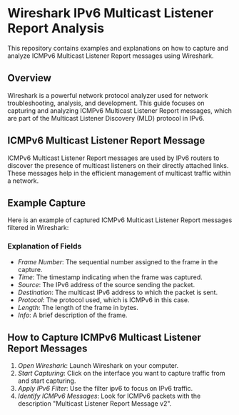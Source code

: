 # Wireshark IPv6 Multicast Listener Report Analysis

This repository contains examples and explanations on how to capture and analyze ICMPv6 Multicast Listener Report messages using Wireshark.

## Overview

Wireshark is a powerful network protocol analyzer used for network troubleshooting, analysis, and development. This guide focuses on capturing and analyzing ICMPv6 Multicast Listener Report messages, which are part of the Multicast Listener Discovery (MLD) protocol in IPv6.

## ICMPv6 Multicast Listener Report Message

ICMPv6 Multicast Listener Report messages are used by IPv6 routers to discover the presence of multicast listeners on their directly attached links. These messages help in the efficient management of multicast traffic within a network.

## Example Capture

Here is an example of captured ICMPv6 Multicast Listener Report messages filtered in Wireshark:


### Explanation of Fields

- *Frame Number*: The sequential number assigned to the frame in the capture.
- *Time*: The timestamp indicating when the frame was captured.
- *Source*: The IPv6 address of the source sending the packet.
- *Destination*: The multicast IPv6 address to which the packet is sent.
- *Protocol*: The protocol used, which is ICMPv6 in this case.
- *Length*: The length of the frame in bytes.
- *Info*: A brief description of the frame.

## How to Capture ICMPv6 Multicast Listener Report Messages

1. *Open Wireshark*: Launch Wireshark on your computer.
2. *Start Capturing*: Click on the interface you want to capture traffic from and start capturing.
3. *Apply IPv6 Filter*: Use the filter ipv6 to focus on IPv6 traffic.
4. *Identify ICMPv6 Messages*: Look for ICMPv6 packets with the description "Multicast Listener Report Message v2".

